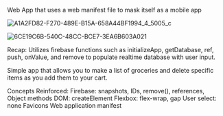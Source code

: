 Web App that uses a web manifest file to mask itself as a mobile app

![A1A2FD82-F270-489E-B15A-658A44BF1994_4_5005_c](https://github.com/franky-cast/scrimba-JavaScript/assets/113398924/1497da81-1a1a-4458-b035-e9af76aac20c)

![6CE19C6B-540C-48CC-BCE7-3EA6B603A021](https://github.com/franky-cast/scrimba-JavaScript/assets/113398924/cdb60600-e022-4f13-abf5-88c3c33e2460)


Recap:
Utilizes firebase functions such as initializeApp, getDatabase, ref, push, onValue, and remove to populate realtime database with user input.

Simple app that allows you to make a list of groceries and delete specific items as you add them to your cart.

Concepts Reinforced:
Firebase: snapshots, IDs, remove(), references, 
Object methods
DOM: createElement
Flexbox: flex-wrap, gap
User select: none
Favicons
Web application manifest

